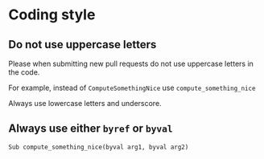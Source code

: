 

# Coding style

## Do not use uppercase letters
Please when submitting new pull requests do not use uppercase letters in the code.

For example, instead of `ComputeSomethingNice` use `compute_something_nice`

Always use lowercase letters and underscore.

## Always use either `byref` or `byval`

`Sub compute_something_nice(byval arg1, byval arg2)`



